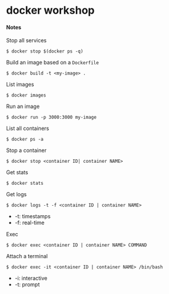 docker workshop
===============

#### Notes

Stop all services
```
$ docker stop $(docker ps -q)
```

Build an image based on a `Dockerfile`
```
$ docker build -t <my-image> .
```

List images
```
$ docker images
```

Run an image
```
$ docker run -p 3000:3000 my-image
```

List all containers
```
$ docker ps -a
```

Stop a container
```
$ docker stop <container ID| container NAME>
```

Get stats

```
$ docker stats
```

Get logs

```
$ docker logs -t -f <container ID | container NAME>
```

+ -t: timestamps
+ -f: real-time

Exec
```
$ docker exec <container ID | container NAME> COMMAND
```

Attach a terminal
```
$ docker exec -it <container ID | container NAME> /bin/bash
```
+ -i: interactive
+ -t: prompt
